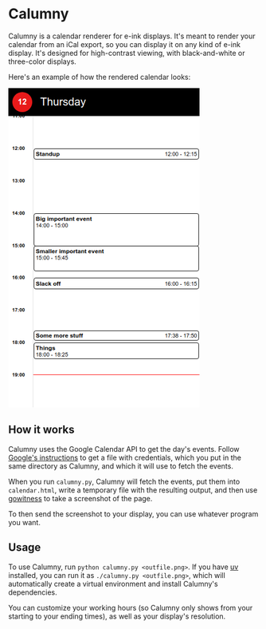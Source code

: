 # Calumny

Calumny is a calendar renderer for e-ink displays. It's meant to render your calendar
from an iCal export, so you can display it on any kind of e-ink display. It's designed
for high-contrast viewing, with black-and-white or three-color displays.

Here's an example of how the rendered calendar looks:

![](misc/screenshot.png)


## How it works

Calumny uses the Google Calendar API to get the day's events. Follow [Google's
instructions](https://developers.google.com/calendar/api/quickstart/python) to get
a file with credentials, which you put in the same directory as Calumny, and which it
will use to fetch the events.

When you run `calumny.py`, Calumny will fetch the events, put them into `calendar.html`,
write a temporary file with the resulting output, and then use
[gowitness](https://github.com/sensepost/gowitness) to take a screenshot of the page.

To then send the screenshot to your display, you can use whatever program you want.


## Usage

To use Calumny, run `python calumny.py <outfile.png>`. If you have
[uv](https://github.com/astral-sh/uv) installed, you can run it as `./calumny.py
<outfile.png>`, which will automatically create a virtual environment and install
Calumny's dependencies.

You can customize your working hours (so Calumny only shows from your starting to your
ending times), as well as your display's resolution.

